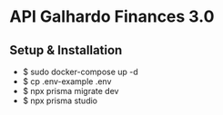 # API Galhardo Finances 3.0

## Setup & Installation
- $ sudo docker-compose up -d
- $ cp .env-example .env
- $ npx prisma migrate dev
- $ npx prisma studio
